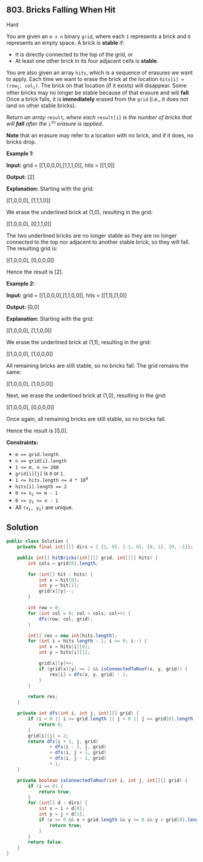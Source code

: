 ## 803\. Bricks Falling When Hit

Hard

You are given an `m x n` binary `grid`, where each `1` represents a brick and `0` represents an empty space. A brick is **stable** if:

*   It is directly connected to the top of the grid, or
*   At least one other brick in its four adjacent cells is **stable**.

You are also given an array `hits`, which is a sequence of erasures we want to apply. Each time we want to erase the brick at the location <code>hits[i] = (row<sub>i</sub>, col<sub>i</sub>)</code>. The brick on that location (if it exists) will disappear. Some other bricks may no longer be stable because of that erasure and will **fall**. Once a brick falls, it is **immediately** erased from the `grid` (i.e., it does not land on other stable bricks).

Return _an array_ `result`_, where each_ `result[i]` _is the number of bricks that will **fall** after the_ <code>i<sup>th</sup></code> _erasure is applied._

**Note** that an erasure may refer to a location with no brick, and if it does, no bricks drop.

**Example 1:**

**Input:** grid = \[\[1,0,0,0],[1,1,1,0]], hits = \[\[1,0]]

**Output:** [2]

**Explanation:** Starting with the grid: 

[[1,0,0,0], [1,1,1,0]] 

We erase the underlined brick at (1,0), resulting in the grid: 

[[1,0,0,0], [0,1,1,0]] 

The two underlined bricks are no longer stable as they are no longer connected to the top nor adjacent to another stable brick, so they will fall. The resulting grid is: 

[[1,0,0,0], [0,0,0,0]] 

Hence the result is [2].

**Example 2:**

**Input:** grid = \[\[1,0,0,0],[1,1,0,0]], hits = \[\[1,1],[1,0]]

**Output:** [0,0]

**Explanation:** Starting with the grid: 

[[1,0,0,0], [1,1,0,0]] 

We erase the underlined brick at (1,1), resulting in the grid: 

[[1,0,0,0], [1,0,0,0]] 

All remaining bricks are still stable, so no bricks fall. The grid remains the same: 

[[1,0,0,0], [1,0,0,0]] 

Next, we erase the underlined brick at (1,0), resulting in the grid: 

[[1,0,0,0], [0,0,0,0]] 

Once again, all remaining bricks are still stable, so no bricks fall. 

Hence the result is [0,0].

**Constraints:**

*   `m == grid.length`
*   `n == grid[i].length`
*   `1 <= m, n <= 200`
*   `grid[i][j]` is `0` or `1`.
*   <code>1 <= hits.length <= 4 * 10<sup>4</sup></code>
*   `hits[i].length == 2`
*   <code>0 <= x<sub>i </sub><= m - 1</code>
*   <code>0 <= y<sub>i</sub> <= n - 1</code>
*   All <code>(x<sub>i</sub>, y<sub>i</sub>)</code> are unique.

## Solution

```java
public class Solution {
    private final int[][] dirs = { {1, 0}, {-1, 0}, {0, 1}, {0, -1}};

    public int[] hitBricks(int[][] grid, int[][] hits) {
        int cols = grid[0].length;

        for (int[] hit : hits) {
            int x = hit[0];
            int y = hit[1];
            grid[x][y]--;
        }

        int row = 0;
        for (int col = 0; col < cols; col++) {
            dfs(row, col, grid);
        }

        int[] res = new int[hits.length];
        for (int i = hits.length - 1; i >= 0; i--) {
            int x = hits[i][0];
            int y = hits[i][1];

            grid[x][y]++;
            if (grid[x][y] == 1 && isConnectedToRoof(x, y, grid)) {
                res[i] = dfs(x, y, grid) - 1;
            }
        }

        return res;
    }

    private int dfs(int i, int j, int[][] grid) {
        if (i < 0 || i >= grid.length || j < 0 || j >= grid[0].length || grid[i][j] != 1) {
            return 0;
        }
        grid[i][j] = 2;
        return dfs(i + 1, j, grid)
                + dfs(i - 1, j, grid)
                + dfs(i, j + 1, grid)
                + dfs(i, j - 1, grid)
                + 1;
    }

    private boolean isConnectedToRoof(int i, int j, int[][] grid) {
        if (i == 0) {
            return true;
        }
        for (int[] d : dirs) {
            int x = i + d[0];
            int y = j + d[1];
            if (x >= 0 && x < grid.length && y >= 0 && y < grid[0].length && grid[x][y] == 2) {
                return true;
            }
        }
        return false;
    }
}
```